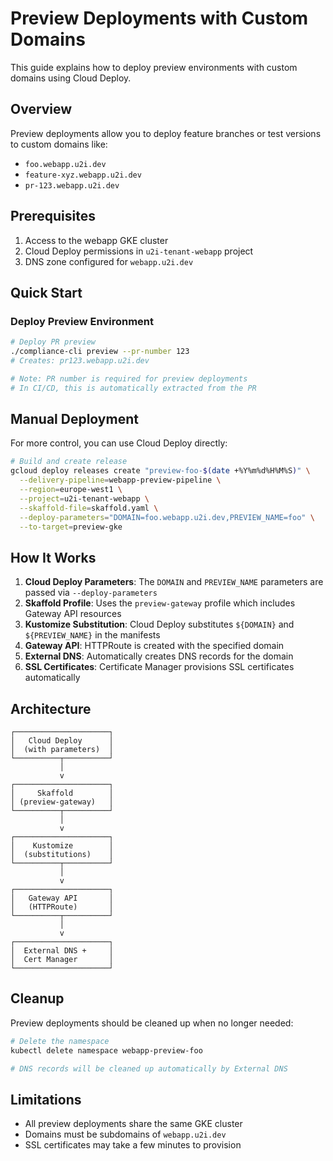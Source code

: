 # Preview Deployments with Custom Domains

This guide explains how to deploy preview environments with custom domains using Cloud Deploy.

## Overview

Preview deployments allow you to deploy feature branches or test versions to custom domains like:
- `foo.webapp.u2i.dev`
- `feature-xyz.webapp.u2i.dev`
- `pr-123.webapp.u2i.dev`

## Prerequisites

1. Access to the webapp GKE cluster
2. Cloud Deploy permissions in `u2i-tenant-webapp` project
3. DNS zone configured for `webapp.u2i.dev`

## Quick Start

### Deploy Preview Environment

```bash
# Deploy PR preview
./compliance-cli preview --pr-number 123
# Creates: pr123.webapp.u2i.dev

# Note: PR number is required for preview deployments
# In CI/CD, this is automatically extracted from the PR
```

## Manual Deployment

For more control, you can use Cloud Deploy directly:

```bash
# Build and create release
gcloud deploy releases create "preview-foo-$(date +%Y%m%d%H%M%S)" \
  --delivery-pipeline=webapp-preview-pipeline \
  --region=europe-west1 \
  --project=u2i-tenant-webapp \
  --skaffold-file=skaffold.yaml \
  --deploy-parameters="DOMAIN=foo.webapp.u2i.dev,PREVIEW_NAME=foo" \
  --to-target=preview-gke
```

## How It Works

1. **Cloud Deploy Parameters**: The `DOMAIN` and `PREVIEW_NAME` parameters are passed via `--deploy-parameters`
2. **Skaffold Profile**: Uses the `preview-gateway` profile which includes Gateway API resources
3. **Kustomize Substitution**: Cloud Deploy substitutes `${DOMAIN}` and `${PREVIEW_NAME}` in the manifests
4. **Gateway API**: HTTPRoute is created with the specified domain
5. **External DNS**: Automatically creates DNS records for the domain
6. **SSL Certificates**: Certificate Manager provisions SSL certificates automatically

## Architecture

```
┌─────────────────────┐
│   Cloud Deploy      │
│  (with parameters)  │
└──────────┬──────────┘
           │
           v
┌─────────────────────┐
│     Skaffold        │
│ (preview-gateway)   │
└──────────┬──────────┘
           │
           v
┌─────────────────────┐
│    Kustomize        │
│  (substitutions)    │
└──────────┬──────────┘
           │
           v
┌─────────────────────┐
│   Gateway API       │
│   (HTTPRoute)       │
└──────────┬──────────┘
           │
           v
┌─────────────────────┐
│  External DNS +     │
│  Cert Manager       │
└─────────────────────┘
```

## Cleanup

Preview deployments should be cleaned up when no longer needed:

```bash
# Delete the namespace
kubectl delete namespace webapp-preview-foo

# DNS records will be cleaned up automatically by External DNS
```

## Limitations

- All preview deployments share the same GKE cluster
- Domains must be subdomains of `webapp.u2i.dev`
- SSL certificates may take a few minutes to provision
